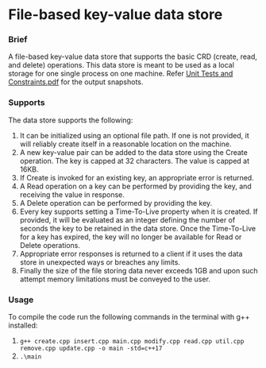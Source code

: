 # File-based key-value data store
### Brief
A file-based key-value data store that supports the basic CRD (create, read, and delete) operations. This data store is meant to be used as a local storage for one single process on one machine. Refer [Unit Tests and Constraints.pdf](https://github.com/arnab01/File-Based-Storage-cpp/blob/master/Unit%20Tests%20and%20Constraints.pdf) for the output snapshots.

### Supports
The data store supports the following:
 1. It can be initialized using an optional file path. If one is not provided, it will reliably create itself in a reasonable location on the machine.
 2. A new key-value pair can be added to the data store using the Create operation. The key is capped at 32 characters. The value is capped at 16KB.
 3. If Create is invoked for an existing key, an appropriate error is returned.
 4. A Read operation on a key can be performed by providing the key, and receiving the value in response.
 5. A Delete operation can be performed by providing the key.
 6. Every key supports setting a Time-To-Live property when it is created. If provided, it will be evaluated as an integer defining the number of seconds the key to be retained
    in the data store. Once the Time-To-Live for a key has expired, the key will no longer be available for Read or Delete operations.
 7. Appropriate error responses is returned to a client if it uses the data store in unexpected ways or breaches any limits.
 8. Finally the size of the file storing data never exceeds 1GB and upon such attempt memory limitations must be conveyed to the user. 
 
### Usage
 To compile the code run the following commands in the terminal with g++ installed:
 1.  `g++ create.cpp insert.cpp main.cpp modify.cpp read.cpp util.cpp remove.cpp update.cpp -o main -std=c++17`
 2.  `.\main`

